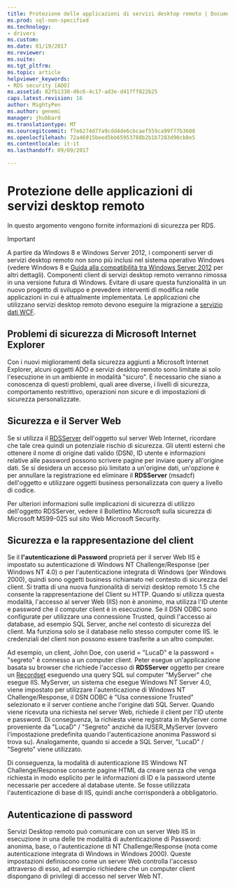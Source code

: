 ```yaml
---
title: Protezione delle applicazioni di servizi desktop remoto | Documenti Microsoft
ms.prod: sql-non-specified
ms.technology:
- drivers
ms.custom: 
ms.date: 01/19/2017
ms.reviewer: 
ms.suite: 
ms.tgt_pltfrm: 
ms.topic: article
helpviewer_keywords:
- RDS security [ADO]
ms.assetid: 82fb1330-d6c6-4c17-ad3e-d417ff822b25
caps.latest.revision: 16
author: MightyPen
ms.author: genemi
manager: jhubbard
ms.translationtype: MT
ms.sourcegitcommit: f7e6274d77a9cdd4de6cbcaef559ca99f77b3608
ms.openlocfilehash: 72a46915beed5bb65953788b2b1b7283d90cb8e5
ms.contentlocale: it-it
ms.lasthandoff: 09/09/2017

---
```

# <a name="securing-rds-applications"></a>Protezione delle applicazioni di servizi desktop remoto
In questo argomento vengono fornite informazioni di sicurezza per RDS.  
  
> [!IMPORTANT]
>  A partire da Windows 8 e Windows Server 2012, i componenti server di servizi desktop remoto non sono più inclusi nel sistema operativo Windows (vedere Windows 8 e [Guida alla compatibilità tra Windows Server 2012](https://www.microsoft.com/en-us/download/details.aspx?id=27416) per altri dettagli). Componenti client di servizi desktop remoto verranno rimossa in una versione futura di Windows. Evitare di usare questa funzionalità in un nuovo progetto di sviluppo e prevedere interventi di modifica nelle applicazioni in cui è attualmente implementata. Le applicazioni che utilizzano servizi desktop remoto devono eseguire la migrazione a [servizio dati WCF](http://go.microsoft.com/fwlink/?LinkId=199565).  
  
## <a name="microsoft-internet-explorer-security-issues"></a>Problemi di sicurezza di Microsoft Internet Explorer  
 Con i nuovi miglioramenti della sicurezza aggiunti a Microsoft Internet Explorer, alcuni oggetti ADO e servizi desktop remoto sono limitate ai solo l'esecuzione in un ambiente in modalità "sicuro". È necessario che siano a conoscenza di questi problemi, quali aree diverse, i livelli di sicurezza, comportamento restrittivo, operazioni non sicure e di impostazioni di sicurezza personalizzate.  
  
## <a name="security-and-your-web-server"></a>Sicurezza e il Server Web  
 Se si utilizza il [RDSServer](../../../ado/reference/rds-api/datafactory-object-rdsserver.md) dell'oggetto sul server Web Internet, ricordare che tale crea quindi un potenziale rischio di sicurezza. Gli utenti esterni che ottenere il nome di origine dati valido (DSN), ID utente e informazioni relative alle password possono scrivere pagine per inviare query all'origine dati. Se si desidera un accesso più limitato a un'origine dati, un'opzione è per annullare la registrazione ed eliminare il **RDSServer** (msadcf) dell'oggetto e utilizzare oggetti business personalizzata con query a livello di codice.  
  
 Per ulteriori informazioni sulle implicazioni di sicurezza di utilizzo dell'oggetto RDSServer, vedere il Bollettino Microsoft sulla sicurezza di Microsoft MS99-025 sul sito Web Microsoft Security.  
  
## <a name="client-impersonation-and-security"></a>Sicurezza e la rappresentazione del client  
 Se il **l'autenticazione di Password** proprietà per il server Web IIS è impostato su autenticazione di Windows NT Challenge/Response (per Windows NT 4.0) o per l'autenticazione integrata di Windows (per Windows 2000), quindi sono oggetti business richiamato nel contesto di sicurezza del client. Si tratta di una nuova funzionalità di servizi desktop remoto 1.5 che consente la rappresentazione del Client su HTTP. Quando si utilizza questa modalità, l'accesso al server Web (IIS) non è anonimo, ma utilizza l'ID utente e password che il computer client è in esecuzione. Se il DSN ODBC sono configurate per utilizzare una connessione Trusted, quindi l'accesso ai database, ad esempio SQL Server, anche nel contesto di sicurezza del client. Ma funziona solo se il database nello stesso computer come IIS. le credenziali del client non possono essere trasferite a un altro computer.  
  
 Ad esempio, un client, John Doe, con userid = "LucaD" e la password = "segreto" è connesso a un computer client. Peter esegue un'applicazione basata su browser che richiede l'accesso di **RDSServer** oggetto per creare un [Recordset](../../../ado/reference/ado-api/recordset-object-ado.md) eseguendo una query SQL sul computer "MyServer" che esegue IIS. MyServer, un sistema che esegue Windows NT Server 4.0, viene impostato per utilizzare l'autenticazione di Windows NT Challenge/Response, il DSN ODBC è "Usa connessione Trusted" selezionato e il server contiene anche l'origine dati SQL Server. Quando viene ricevuta una richiesta nel server Web, richiede il client per l'ID utente e password. Di conseguenza, la richiesta viene registrata in MyServer come proveniente da "LucaD" / "Segreto" anziché da IUSER_MyServer (ovvero l'impostazione predefinita quando l'autenticazione anonima Password si trova su). Analogamente, quando si accede a SQL Server, "LucaD" / "Segreto" viene utilizzato.  
  
 Di conseguenza, la modalità di autenticazione IIS Windows NT Challenge/Response consente pagine HTML da creare senza che venga richiesta in modo esplicito per le informazioni di ID e la password utente necessarie per accedere al database utente. Se fosse utilizzata l'autenticazione di base di IIS, quindi anche corrisponderà a obbligatorio.  
  
## <a name="password-authentication"></a>Autenticazione di password  
 Servizi Desktop remoto può comunicare con un server Web IIS in esecuzione in una delle tre modalità di autenticazione di Password: anonima, base, o l'autenticazione di NT Challenge/Response (nota come autenticazione integrata di Windows in Windows 2000). Queste impostazioni definiscono come un server Web controlla l'accesso attraverso di esso, ad esempio richiedere che un computer client dispongano di privilegi di accesso nel server Web NT.



